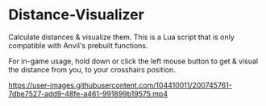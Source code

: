 # Distance-Visualizer
Calculate distances &amp; visualize them.
This is a Lua script that is only compatible with Anvil's prebuilt functions.

For in-game usage, hold down or click the left mouse button to get & visual the distance from you, to your crosshairs position.



https://user-images.githubusercontent.com/104410011/200745761-7dbe7527-add9-48fe-a461-991899b19575.mp4



